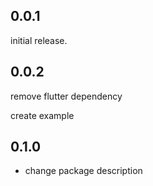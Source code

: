 ## 0.0.1

initial release.

## 0.0.2

remove flutter dependency

create example

## 0.1.0

- change package description